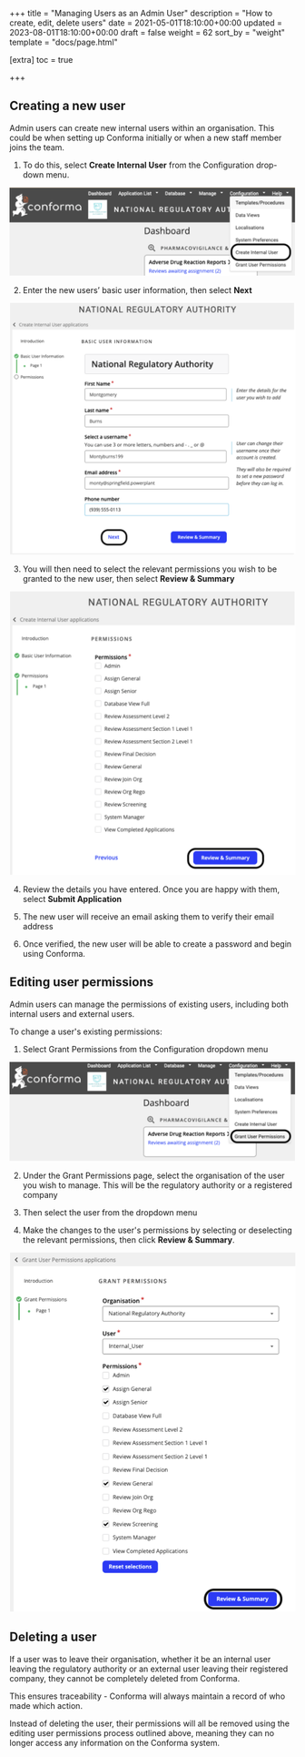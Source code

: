 +++
title = "Managing Users as an Admin User"
description = "How to create, edit, delete users"
date = 2021-05-01T18:10:00+00:00
updated = 2023-08-01T18:10:00+00:00
draft = false
weight = 62
sort_by = "weight"
template = "docs/page.html"

[extra]
toc = true

+++

## Creating a new user

Admin users can create new internal users within an organisation. This could be when setting up Conforma initially or when a new staff member joins the team.

1. To do this, select <b>Create Internal User</b> from the Configuration drop-down menu.

![create internal user](/docs/about/demo/createintuser.png)

2. Enter the new users’ basic user information, then select <b>Next</b>

![new internal user](/docs/about/demo/newintuser.png)

3. You will then need to select the relevant permissions you wish to be granted to the new user, then select <b>Review & Summary</b>

![permissions](/docs/about/demo/permissions.png)

4. Review the details you have entered. Once you are happy with them, select <b>Submit Application</b>

5. The new user will receive an email asking them to verify their email address

6. Once verified, the new user will be able to create a password and begin using Conforma.

## Editing user permissions

Admin users can manage the permissions of existing users, including both internal users and external users.

To change a user's existing permissions:

1. Select Grant Permissions from the Configuration dropdown menu

![edit permissions](/docs/about/demo/editpermissions.png)

2. Under the Grant Permissions page, select the organisation of the user you wish to manage. This will be the regulatory authority or a registered company

3. Then select the user from the dropdown menu

4. Make the changes to the user's permissions by selecting or deselecting the relevant permissions, then click <b>Review & Summary</b>.

![grant permissions](/docs/about/demo/permissions2.png)

## Deleting a user

If a user was to leave their organisation, whether it be an internal user leaving the regulatory authority or an external user leaving their registered company, they cannot be completely deleted from Conforma.

This ensures traceability - Conforma will always maintain a record of who made which action. 

Instead of deleting the user, their permissions will all be removed using the editing user permissions process outlined above, meaning they can no longer access any information on the Conforma system. 
